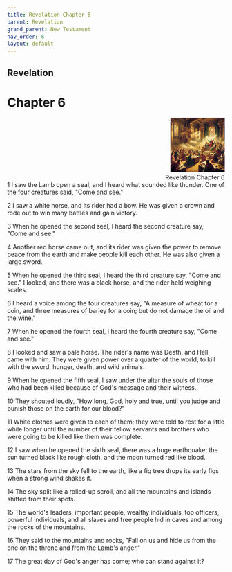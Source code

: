 ```yaml
---
title: Revelation Chapter 6
parent: Revelation
grand_parent: New Testament
nav_order: 6
layout: default
---
```


## Revelation

# Chapter 6

<div style="clear: both; text-align: right;">
    <img src="/assets/Image/Revelation/500/6.jpg" alt="Revelation Chapter 6" class="chapter-image" style="max-width: 25%; height: auto;"/>
    <figcaption style="font-size: 14px;">Revelation Chapter 6</figcaption>
</div>
1 I saw the Lamb open a seal, and I heard what sounded like thunder. One of the four creatures said, "Come and see."

2 I saw a white horse, and its rider had a bow. He was given a crown and rode out to win many battles and gain victory.

3 When he opened the second seal, I heard the second creature say, "Come and see."

4 Another red horse came out, and its rider was given the power to remove peace from the earth and make people kill each other. He was also given a large sword.

5 When he opened the third seal, I heard the third creature say, "Come and see." I looked, and there was a black horse, and the rider held weighing scales.

6 I heard a voice among the four creatures say, "A measure of wheat for a coin, and three measures of barley for a coin; but do not damage the oil and the wine."

7 When he opened the fourth seal, I heard the fourth creature say, "Come and see."

8 I looked and saw a pale horse. The rider's name was Death, and Hell came with him. They were given power over a quarter of the world, to kill with the sword, hunger, death, and wild animals.

9 When he opened the fifth seal, I saw under the altar the souls of those who had been killed because of God's message and their witness.

10 They shouted loudly, "How long, God, holy and true, until you judge and punish those on the earth for our blood?"

11 White clothes were given to each of them; they were told to rest for a little while longer until the number of their fellow servants and brothers who were going to be killed like them was complete.

12 I saw when he opened the sixth seal, there was a huge earthquake; the sun turned black like rough cloth, and the moon turned red like blood.

13 The stars from the sky fell to the earth, like a fig tree drops its early figs when a strong wind shakes it.

14 The sky split like a rolled-up scroll, and all the mountains and islands shifted from their spots.

15 The world's leaders, important people, wealthy individuals, top officers, powerful individuals, and all slaves and free people hid in caves and among the rocks of the mountains.

16 They said to the mountains and rocks, "Fall on us and hide us from the one on the throne and from the Lamb's anger."

17 The great day of God's anger has come; who can stand against it?


